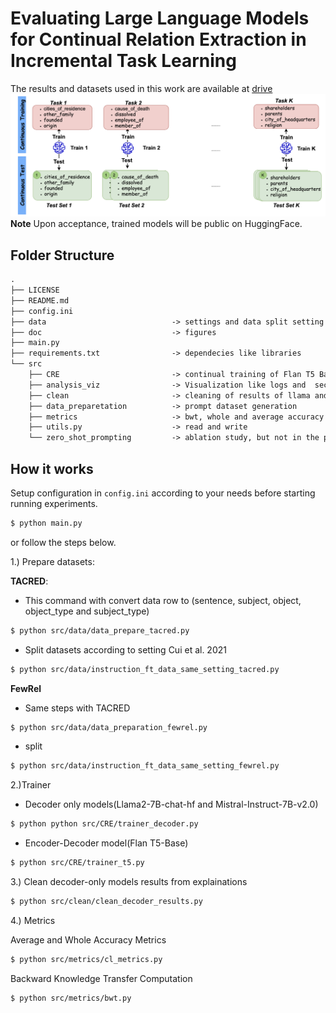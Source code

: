 # Evaluating Large Language Models for Continual Relation Extraction in Incremental Task Learning


The results and datasets used in this work are available at [drive](https://drive.google.com/drive/folders/1ev9EBUaDNjTfeIPhUNcFEXthUQ3kAFVZ?usp=drive_link)
![CRE](https://github.com/sefeoglu/CRE_PTM/blob/master/doc/cre.png)
**Note** Upon acceptance, trained models will be public on HuggingFace.


## Folder Structure
```xml
.
├── LICENSE
├── README.md
├── config.ini
├── data                            -> settings and data split setting here for tacred and fewrel like relation types per task
├── doc                             -> figures
├── main.py
├── requirements.txt                -> dependecies like libraries
└── src
    ├── CRE                         -> continual training of Flan T5 Base, Llama2 and Mistral
    ├── analysis_viz                -> Visualization like logs and  section 4 figures.
    ├── clean                       -> cleaning of results of llama and mistral from explainations and instructions.
    ├── data_preparetation          -> prompt dataset generation
    ├── metrics                     -> bwt, whole and average accuracy calculation
    ├── utils.py                    -> read and write
    └── zero_shot_prompting         -> ablation study, but not in the paper.
````
        
## How it works
Setup configuration in `config.ini` according to your needs before starting running experiments.
```bash
$ python main.py
```
or 
follow the steps below.


1.) Prepare datasets:

**TACRED**:
* This command with convert data row to (sentence, subject, object, object_type and subject_type)
````bash
$ python src/data/data_prepare_tacred.py
````
* Split datasets according to setting Cui et al. 2021
````bash
$ python src/data/instruction_ft_data_same_setting_tacred.py
````
**FewRel**
* Same steps with TACRED
````bash
$ python src/data/data_preparation_fewrel.py
````
* split
````bash
$ python src/data/instruction_ft_data_same_setting_fewrel.py
```` 
2.)Trainer

 * Decoder only models(Llama2-7B-chat-hf and Mistral-Instruct-7B-v2.0)
````bash
$ python python src/CRE/trainer_decoder.py
````
 * Encoder-Decoder model(Flan T5-Base)
````bash
$ python src/CRE/trainer_t5.py
````
3.) Clean decoder-only models results from explainations

````bash
$ python src/clean/clean_decoder_results.py
````
4.) Metrics

Average and Whole Accuracy Metrics
````bash
$ python src/metrics/cl_metrics.py

````
Backward Knowledge Transfer Computation
````bash
$ python src/metrics/bwt.py
````
